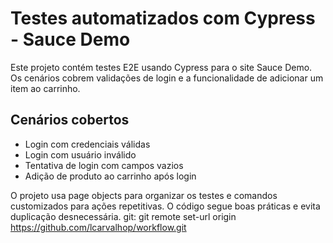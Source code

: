 # Testes automatizados com Cypress - Sauce Demo

Este projeto contém testes E2E usando Cypress para o site Sauce Demo. Os cenários cobrem validações de login e a funcionalidade de adicionar um item ao carrinho.

## Cenários cobertos

- Login com credenciais válidas
- Login com usuário inválido
- Tentativa de login com campos vazios
- Adição de produto ao carrinho após login

O projeto usa page objects para organizar os testes e comandos customizados para ações repetitivas. O código segue boas práticas e evita duplicação desnecessária.
git: git remote set-url origin https://github.com/lcarvalhop/workflow.git
